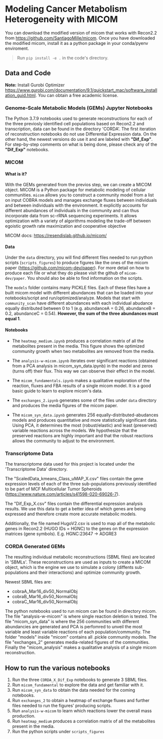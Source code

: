 # Modeling Cancer Metabolism Heterogeneity with MICOM

You can download the modified version of micom that works with Recon2.2 from https://github.com/SantiagoMille/micom.
Once you have downloaded the modified micom, install it as a python package in your conda/pyenv enviroment. 
> Run `pip install -e .` in the code's directory. 

## Data and Code

**Note:** Install Gurobi Optimizer https://www.gurobi.com/documentation/9.1/quickstart_mac/software_installation_guid.html. You can obtain a free academic license. 

### Genome-Scale Metabolic Models (GEMs) Jupyter Notebooks

The Python 3.7.9 notebooks used to generate reconstructions for each of the three previosly identified cell populations based on Recon2.2 and transcription, data can be found in the directory 'CORDA'. The first iteration of reconstruction notebooks do not use Differential Expression data. On the other hand, the newest versions do use it and are labeled with **"Dif_Exp"**. For step-by-step comments on what is being done, please check any of the **"Dif_Exp"** notebooks.

### MICOM

#### What is it?
With the GEMs generated from the previos step, we can create a MICOM object. MICOM is a Python package for metabolic modeling of cellular communities. `micom` allows you to construct a community model from a list on input COBRA models and manages exchange fluxes between individuals and between individuals with the environment. It explicitly accounts for different abundances of individuals in the community and can thus incorporate data from sc-rRNA sequencing experiments. It allows optimization with a variety of algorithms modeling the trade-off between egoistic growth rate maximization and cooperative objective

MICOM docs: https://resendislab.github.io/micom/

#### Data
Under the `data` directory, you will find different files needed to run python scripts (`scripts_figures`) to produce figures like the ones of the micom paper (https://github.com/micom-dev/paper). For more detail on how to produce each file or what they do please visit the github of `micom-dev/paper`. You should also be able to find information on the scripts.

The `models` folder contains many PICKLE files. Each of these files have a built micom model with different abundances that can be loaded into your notebooks/script and run/optimized/analyze. Models that start with `community_scan` have different abundances with each individual abudance equally distributed between 0 to 1 (e.g. abundanceA = 0.26, abundanceB = 0.2, abundanceC = 0.54). **However, the sum of the three abundances must equal 1**.  

#### Notebooks

- The `heatmap_medium.ipynb` produces a correlation matrix of all the metabolites present in the media. This figure shows the optimized community growth when two metabolites are removed from the media.  

- The `analysis-w-micom.ipynb` iterates over significant reactions (obtained from a PCA analysis in micom_syn_data.ipynb) in the model and zeros (turns off) their flux. This way we can observe their effect in the model.

- The `micom_fundamentals.ipynb` makes a qualitative exploration of the reaction, fluxes and FBA results of a single micom model. It is a good basic guide to learn to explore micom's data.

- The `exchanges_2.ipynb` generates some of the files under `data` directory and produces the media figures of the micom paper. 

- The `micom_syn_data.ipynb` generates 256 equally-distributed-abudances models and produces quantitative and more statistically significant data. Using PCA, it determines the most (robust/elastic) and least (preserved) variable reactions across the models. We hypothesize that the preserved reactions are highly important and that the robust reactions allows the community to adjust to the environment.

### Transcriptome Data

The transcriptome data used for this project is located under the 'Transcriptome Data' directory. 

The "ScaledData_kmeans_Class_uMAP_X.csv" files contain the gene expression levels of each of the three sub-populations previously identified to be part of MCF Multicellular Tumor Spheroids (https://www.nature.com/articles/s41598-020-69026-7). 

The "Dif_Exp_X.csv" files contain the differential expression analysis results. We use this data to get a better idea of which genes are being expressed and therefore create more accurate metabolic models.

Additionally, the file named HugoV2.csv is used to map all of the metabolic genes in Recon2.2 (HUGO IDs = HGNC) to the genes on the expression matrices (gene symbols). E.g. HGNC:23647 -> ADGRE3

### CORDA Generated GEMs 

The resulting individual metabolic reconstructions (SBML files) are located in 'SBMLs'. These reconstructions are used as inputs to create a MICOM object, which is the engine we use to simulate a colony (diffents sub-populations and their interactions) and optimize community growth. 

Newest SBML files are: 
 - cobraA_Mar16_div50_NormalObj
 - cobraB_Mar16_div50_NormalObj
 - cobraC_Mar16_div50_NormalObj

The python notebooks used to run micom can be found in directory micom. The file "analysis-w-micom" is where single reaction deletion is tested. The file "micom_syn_data" is where the 256 communities with different abundancies are generated and PCA is perfomred to unveil the most variable and least variable reactions of each population/community. The folder "models" inside "micom" contains all .pickle community models. The file "exchanges_2" generates media-related figures of the communities. Finally the "micom_analysis" makes a qualitative analysis of a single micom reconstruction. 




## How to run the various notebooks

1. Run the three `CORDA_X_Dif_Exp` notebooks to generate 3 SBML files.
2. Run `micom_fundamental` to explore the data and get familiar with it.
3. Run `micom_syn_data` to obtain the data needed for the coming notebooks.
4. Run `exchanges_2` to obtain a heatmap of exchange fluxes and further files needed to run the figures' producing scripts.
5. Run `analysis-w-micom` to learn which reactions lower the overall mass production.
6. Run `heatmap_medium` produces a correlation matrix of all the metabolites present in the media.
7. Run the python scripts under `scripts_figures`


